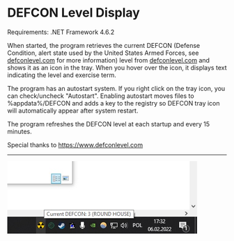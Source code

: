 [screenshot]: images/screen.jpg
# DEFCON Level Display

Requirements: .NET Framework 4.6.2

When started, the program retrieves the current DEFCON (Defense Condition, alert state used by the United States Armed Forces, see [defconlevel.com](https://www.defconlevel.com) for more information) level from [defconlevel.com](https://www.defconlevel.com) and shows it as an icon in the tray. When you hover over the icon, it displays text indicating the level and exercise term.

The program has an autostart system. If you right click on the tray icon, you can check/uncheck "Autostart". Enabling autostart moves files to %appdata%/DEFCON and adds a key to the registry so DEFCON tray icon will automatically appear after system restart.

The program refreshes the DEFCON level at each startup and every 15 minutes.

Special thanks to https://www.defconlevel.com

-----------------------------------------------------------------------------------
![screenshot][screenshot]